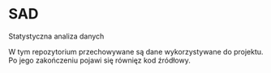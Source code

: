 # SAD
Statystyczna analiza danych

W tym repozytorium przechowywane są dane wykorzystywane do projektu. Po jego zakończeniu pojawi się równięz kod źródłowy.
